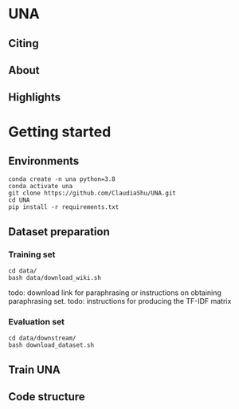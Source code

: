 # UNA

## Citing

## About

## Highlights

# Getting started

## Environments

```
conda create -n una python=3.8
conda activate una
git clone https://github.com/ClaudiaShu/UNA.git
cd UNA
pip install -r requirements.txt
```

## Dataset preparation

### Training set

```
cd data/
bash data/download_wiki.sh
```

todo: download link for paraphrasing or instructions on obtaining paraphrasing set.
todo: instructions for producing the TF-IDF matrix

### Evaluation set
```
cd data/downstream/
bash download_dataset.sh
```

## Train UNA

## Code structure
